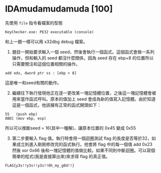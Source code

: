 # IDAmudamudamuda [100]

先使用 `file` 指令看檔案的型態

```
KeyChecker.exe: PE32 executable (console)
```

和上一題一樣可以用 x32dbg debug 檔案。

1. 題目一開始要求輸入一個 seed，然後會執行一個函式。這個函式會做一系列操作，但和輸入的 seed 都沒什麼關係，因為 seed 存在 ebp+8 的位置所以只需要關注和這個位置相關的操作。
```
add edx, dword ptr ss : [ebp + 8]
```
這是唯一和seed有關的動作。

2. 繼續往下執行發現他正在逐一更改某一塊記憶體位置，之後這一塊記憶體會被用來當作函式呼叫。原本的值加上 seed 會成為新的值寫入記憶體。由於知道這是一個函式，他該擁有正常的函式開頭如下：

```
55   (push ebp)
8BEC (mov ebp, esp)
```
所以可以推斷seed = 16(其中一種解)，讓原本位置的 0x45 變成 0x55

3. 第二步要輸入 flag 值。執行時會用一個迴圈測試 flag 的長度是否等於32，如果成立則進入剛剛修改完的函式執行。他會將 flag 中的每一個值 add 0x23 然後 xor 0x66 後和一塊記憶體的值做比較。如果不同則中斷迴圈。可以寫個簡單的程式(我是直接算出來)來求得 flag 的真正值。

`FLAG{y3s!!y3s!!y3s!!0h_my_g0d!!}`
